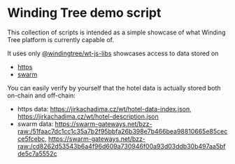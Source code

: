 # Winding Tree demo script

This collection of scripts is intended as a simple showcase of what
Winding Tree platform is currently capable of.

It uses only [@windingtree/wt-js-libs](https://github.com/windingtree/wt-js-libs/tree/proposal/next) showcases access to data stored on

- [https](https://github.com/windingtree/off-chain-adapter-http)
- [swarm](https://github.com/windingtree/off-chain-adapter-swarm)

You can easily verify by yourself that the hotel data is actually stored both on-chain and off-chain:

- https data: https://jirkachadima.cz/wt/hotel-data-index.json, https://jirkachadima.cz/wt/hotel-description.json
- swarm data: https://swarm-gateways.net/bzz-raw:/51faac7dc1cc1c35a7b2f95bbfa26b398e7b466bea98810665e85cecce5fcebc,
https://swarm-gateways.net/bzz-raw:/cd8262d53543b6a4f96d609a730946f00a93d03ddb30b497aa5bfde5c7a5552c

